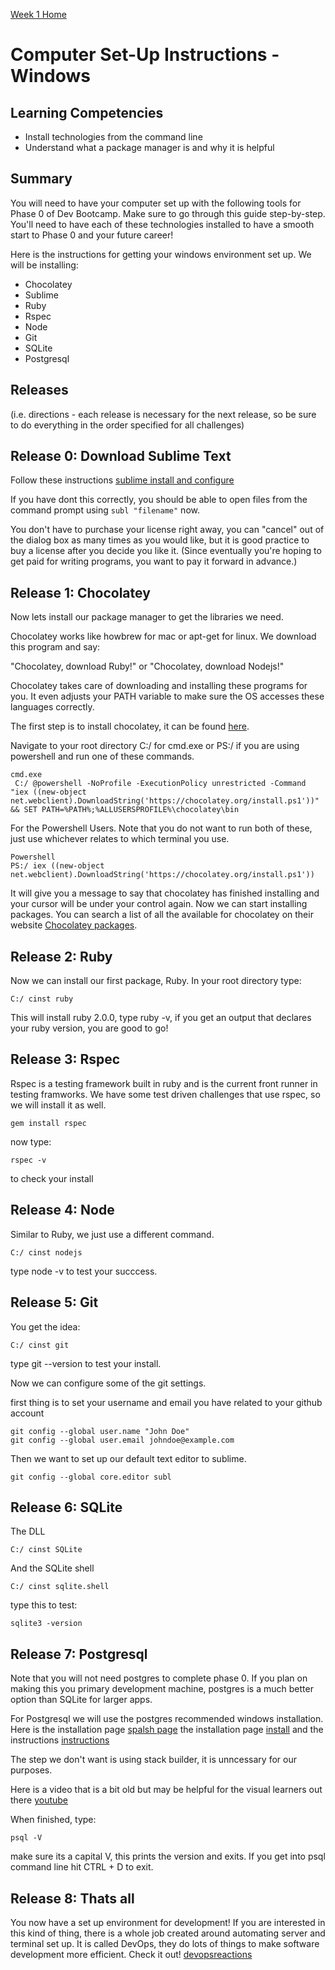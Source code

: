 [Week 1 Home](../)

# Computer Set-Up Instructions - Windows

## Learning Competencies
- Install technologies from the command line
- Understand what a package manager is and why it is helpful


## Summary
You will need to have your computer set up with the following tools for Phase 0 of Dev Bootcamp. Make sure to go through this guide step-by-step. You'll need to have each of these technologies installed to have a smooth start to Phase 0 and your future career!

Here is the instructions for getting your windows environment set up. We will be installing:

- Chocolatey
- Sublime
- Ruby
- Rspec
- Node
- Git
- SQLite
- Postgresql

## Releases
(i.e. directions - each release is necessary for the next release, so be sure to do everything in the order specified for all challenges)

## Release 0: Download Sublime Text

Follow these instructions [sublime install and configure](https://github.com/Devbootcamp/phase-0-handbook/blob/master/text-editor-setup.md)

If you have dont this correctly, you should be able to open files from the command prompt using `subl "filename"` now.

You don't have to purchase your license right away, you can "cancel" out of the dialog box as many times as you would like, but it is good practice to buy a license after you decide you like it. (Since eventually you're hoping to get paid for writing programs, you want to pay it forward in advance.)

## Release 1: Chocolatey
Now lets install our package manager to get the libraries we need.

Chocolatey works like howbrew for mac or apt-get for linux. We download this program and say:

"Chocolatey, download Ruby!" or "Chocolatey, download Nodejs!"

Chocolatey takes care of downloading and installing these programs for you. It even adjusts your PATH variable to make sure the OS accesses these languages correctly.

The first step is to install chocolatey, it can be found [here](http://chocolatey.org/).

Navigate to your root directory C:/ for cmd.exe or PS:/ if you are using powershell and run one of these commands.

```shell
cmd.exe
 C:/ @powershell -NoProfile -ExecutionPolicy unrestricted -Command "iex ((new-object net.webclient).DownloadString('https://chocolatey.org/install.ps1'))" && SET PATH=%PATH%;%ALLUSERSPROFILE%\chocolatey\bin
 ```

For the Powershell Users. Note that you do not want to run both of these, just use whichever relates to which terminal you use.

 ```shell
Powershell
PS:/ iex ((new-object net.webclient).DownloadString('https://chocolatey.org/install.ps1'))
```

It will give you a message to say that chocolatey has finished installing and your cursor will be under your control again. Now we can start installing packages. You can search a list of all the available for chocolatey on their website [Chocolatey packages](http://chocolatey.org/packages).

## Release 2: Ruby

Now we can install our first package, Ruby. In your root directory type:

```shell
C:/ cinst ruby
```

This will install ruby 2.0.0, type ruby -v, if you get an output that declares your ruby version, you are good to go!

## Release 3: Rspec

Rspec is a testing framework built in ruby and is the current front runner in testing framworks. We have some test driven challenges that use rspec, so we will install it as well.

```shell
gem install rspec
```

now type:

```shell
rspec -v
```
to check your install

## Release 4: Node

Similar to Ruby, we just use a different command.

```shell
C:/ cinst nodejs
```

type node -v to test your succcess.

## Release 5: Git

You get the idea:

```shell
C:/ cinst git
```

type git --version to test your install.

Now we can configure some of the git settings.

first thing is to set your username and email you have related to your github account

```shell
git config --global user.name "John Doe"
git config --global user.email johndoe@example.com
```

Then we want to set up our default text editor to sublime.

```shell
git config --global core.editor subl
```

## Release 6: SQLite

The DLL
```shell
C:/ cinst SQLite
```
And the SQLite shell
```shell
C:/ cinst sqlite.shell
```

type this to test:

```shell
sqlite3 -version
```

## Release 7: Postgresql

Note that you will not need postgres to complete phase 0. If you plan on making this you primary development machine, postgres is a much better option than SQLite for larger apps.

For Postgresql we will use the postgres recommended windows installation. Here is the installation page [spalsh page](http://www.postgresql.org/download/windows/) the installation page [install](http://www.enterprisedb.com/products-services-training/pgdownload#windows) and the instructions [instructions](http://www.enterprisedb.com/docs/en/9.3/pginstguide/Table%20of%20Contents.htm)

The step we don't want is using stack builder, it is unncessary for our purposes.

Here is a video that is a bit old but may be helpful for the visual learners out there [youtube](https://www.youtube.com/watch?v=-f9lke78g2U)

When finished, type:

```shell
psql -V
```

make sure its a capital V, this prints the version and exits. If you get into psql command line hit CTRL + D to exit.

## Release 8: Thats all

You now have a set up environment for development! If you are interested in this kind of thing, there is a whole job created around automating server and terminal set up. It is called DevOps, they do lots of things to make software development more efficient. Check it out! [devopsreactions](http://devopsreactions.tumblr.com/)
